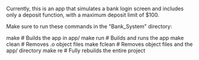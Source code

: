 Currently, this is an app that simulates a bank login screen and includes only a deposit function, with a maximum deposit limit of $100.

Make sure to run these commands in the "Bank_System" directory:

make         # Builds the app in app/
make run     # Builds and runs the app
make clean   # Removes .o object files
make fclean  # Removes object files and the app/ directory
make re      # Fully rebuilds the entire project
